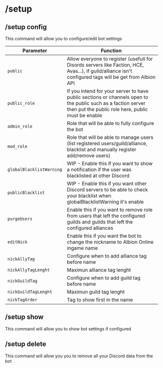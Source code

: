 # /setup

## /setup config

This command will allow you to configure/edit bot settings

| Parameter | Function |
| --- | --- |
| `public` | Allow everyone to register (usefull for Disords servers like Faction, HCE, Avas...), if guild/alliance isn't configured tags will be get from Albion API |
| `public_role` | If you intend for your server to have public sections or channels open to the public such as a faction server then put the public role here, public must be enable |
| `admin_role` | Role that will be able to fully configure the bot |
| `mod_role` | Role that will be able to manage users (list registered users/guild/alliance, blacklist and manually register add/remove users) |
| `globalBlacklistWarning` | WIP - Enable this if you want to show a notification if the user was blacklisted at other Discord |
| `publicBlacklist` | WIP - Enable this if you want other Discord servers to be able to check your blacklist when globalBlacklistWarning it's enable |
| `purgeUsers` | Enable this if you want to remove role from users that left the configured guilds and guilds that left the configured alliances |
| `editNick` | Enable this if you want the bot to change the nickname to Albion Online ingame name |
| `nickAllyTag` | Configure when to add alliance tag before name |
| `nickAllyTagLenght` | Maximun alliance tag lenght |
| `nickGuildTag` | Configure when to add guild tag before name  |
| `nickGuildTagLenght` | Maximun guild tag lenght |
| `nickTagOrder` | Tag to show first in the name |

## /setup show

This command will allow you to show bot settings if configured

## /setup delete

This command will allow you you to remove all your Discord data from the bot
